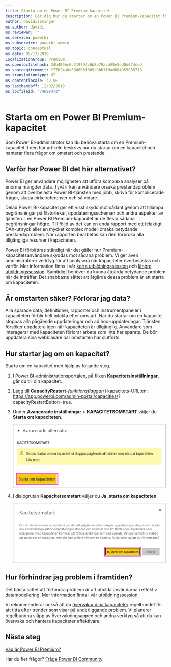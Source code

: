 ```yaml
---
title: Starta om en Power BI Premium-kapacitet
description: Lär dig hur du startar om en Power BI Premium-kapacitet för att hantera prestandaproblem.
author: davidiseminger
ms.author: davidi
ms.reviewer: ''
ms.service: powerbi
ms.subservice: powerbi-admin
ms.topic: conceptual
ms.date: 09/17/2019
LocalizationGroup: Premium
ms.openlocfilehash: 34b409bc6c319594c6b8e79acd48e5ed0d674ced
ms.sourcegitcommit: f77b24a8a588605f005c9bb1fdad864955885718
ms.translationtype: HT
ms.contentlocale: sv-SE
ms.lasthandoff: 12/02/2019
ms.locfileid: "74698473"
---
```

# <a name="restart-a-power-bi-premium-capacity"></a>Starta om en Power BI Premium-kapacitet

Som Power BI-administratör kan du behöva starta om en Premium-kapacitet. I den här artikeln beskrivs hur du startar om en kapacitet och hanterar flera frågor om omstart och prestanda.

## <a name="why-does-power-bi-provide-this-option"></a>Varför har Power BI det här alternativet?

Power BI ger användare möjligheten att utföra komplexa analyser på enorma mängder data. Tyvärr kan användare orsaka prestandaproblem genom att överbelasta Power BI-tjänsten med jobb, skriva för komplicerade frågor, skapa cirkelreferenser och så vidare.

Delad Power BI-kapacitet ger ett visst skydd mot sådant genom att tillämpa begränsningar på filstorlekar, uppdateringsscheman och andra aspekter av tjänsten. I en Power BI Premium-kapacitet är de flesta sådana begränsningar högre. Till följd av det kan en enda rapport med ett felaktigt DAX-uttryck eller en mycket komplex modell orsaka betydande prestandaproblem. När rapporten bearbetas kan den förbruka alla tillgängliga resurser i kapaciteten. 

Power BI förbättras ständigt när det gäller hur Premium-kapacitetsanvändare skyddas mot sådana problem. Vi ger även administratörer verktyg för att analysera när kapaciteter överbelastas och varför. Mer information finns i vår [korta utbildningssession](https://www.youtube.com/watch?v=UgsjMbhi_Bk&feature=youtu.be) och [längre utbildningssession](https://www.microsoft.com/businessapplicationssummit/video/BAS2018-2174). Samtidigt behöver du kunna åtgärda betydande problem när de inträffar. Det snabbaste sättet att åtgärda dessa problem är att starta om kapaciteten.

## <a name="is-the-restart-process-safe-will-i-lose-any-data"></a>Är omstarten säker? Förlorar jag data?

Alla sparade data, definitioner, rapporter och instrumentpaneler i kapaciteten förblir helt intakta efter omstart. När du startar om en kapacitet stoppas alla pågående uppdateringar och ad hoc-uppdateringar. Tjänsten försöker uppdatera igen när kapaciteten är tillgänglig. Användare som interagerar med kapaciteten förlorar arbete som inte har sparats. De bör uppdatera sina webbläsare när omstarten har slutförts.

## <a name="how-do-i-restart-a-capacity"></a>Hur startar jag om en kapacitet?

Starta om en kapacitet med hjälp av följande steg.

1. I Power BI-administrationsportalen, på fliken **Kapacitetsinställningar**, går du till din kapacitet. 

1. Lägg till **CapacityRestart**-*funktionsflaggan* i kapacitets-URL:en: https://app.powerbi.com/admin-portal/capacities/<YourCapacityId>?capacityRestartButton=true.

1. Under **Avancerade inställningar** > **KAPACITETSOMSTART** väljer du **Starta om kapaciteten**.

    ![Starta om kapaciteten](media/service-admin-premium-restart/restart-capacity.png)

1. I dialogrutan **Kapacitetsomstart** väljer du **Ja, starta om kapaciteten**.

    ![Bekräfta omstart](media/service-admin-premium-restart/confirm-restart.png)

## <a name="how-can-i-prevent-issues-from-happening-in-the-future"></a>Hur förhindrar jag problem i framtiden?

Det bästa sättet att förhindra problem är att utbilda användarna i effektiv datamodellering. Mer information finns i vår [utbildningssession](https://www.microsoft.com/businessapplicationssummit/video/BAS2018-2170).

Vi rekommenderar också att du [övervakar dina kapaciteter](service-admin-premium-monitor-capacity.md) regelbundet för att titta efter trender som visar på underliggande problem. Vi planerar regelbundna släpp av övervakningsappen och andra verktyg så att du kan övervaka och hantera kapaciteter effektivare.

## <a name="next-steps"></a>Nästa steg

[Vad är Power BI Premium?](service-premium-what-is.md)

Har du fler frågor? [Fråga Power BI Community](https://community.powerbi.com/)
